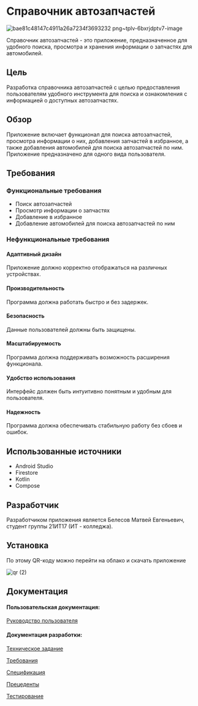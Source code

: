 # Справочник автозапчастей

![bae81c48147c4911a26a7234f3693232 png~tplv-6bxrjdptv7-image](https://github.com/GRANDIKY/AutoParts_Catalog/assets/86950355/eeef465e-34c0-4d28-9775-1d8b4829ccd3)

Справочник автозапчастей - это приложение, предназначенное для удобного поиска, просмотра и хранения информации о запчастях для автомобилей.

## Цель
Разработка справочника автозапчастей с целью предоставления пользователям удобного инструмента для поиска и ознакомления с информацией о доступных автозапчастях.

## Обзор
Приложение включает функционал для поиска автозапчастей, просмотра информации о них, добавления запчастей в избранное, а также добавления автомобилей для поиска автозапчастей по ним. Приложение предназначено для одного вида пользователя.

## Требования
### Функциональные требования
* Поиск автозапчастей
* Просмотр информации о запчастях
* Добавление в избранное
* Добавление автомобилей для поиска автозапчастей по ним

### Нефункциональные требования
#### Адаптивный дизайн
Приложение должно корректно отображаться на различных устройствах.

#### Производительность
Программа должна работать быстро и без задержек.

#### Безопасность
Данные пользователей должны быть защищены.

#### Масштабируемость
Программа должна поддерживать возможность расширения функционала.

#### Удобство использования
Интерфейс должен быть интуитивно понятным и удобным для пользователя.

#### Надежность
Программа должна обеспечивать стабильную работу без сбоев и ошибок.

## Использованные источники
* Android Studio
* Firestore
* Kotlin
* Compose

## Разработчик
Разработчиком приложения является Белесов Матвей Евгеньевич, студент группы 21ИТ17 (ИТ - колледжа).

## Установка
По этому QR-коду можно перейти на облако и скачать приложение

![qr (2)](https://github.com/GRANDIKY/AutoParts_Catalog/assets/86950355/0c22faf5-3401-4bb5-b2fb-0b2aa03ad8f5)

## Документация
#### Пользовательская документация:

[Руководство пользователя](https://github.com/GRANDIKY/AutoParts_Catalog/wiki/6.-%D0%A0%D1%83%D0%BA%D0%BE%D0%B2%D0%BE%D0%B4%D1%81%D1%82%D0%B2%D0%BE-%D0%BF%D0%BE%D0%BB%D1%8C%D0%B7%D0%BE%D0%B2%D0%B0%D1%82%D0%B5%D0%BB%D1%8F)

#### Документация разработки:

[Техническое задание](https://github.com/GRANDIKY/AutoParts_Catalog/wiki/1.-%D0%A2%D0%97)

[Требования](https://github.com/GRANDIKY/AutoParts_Catalog/wiki/3.-%D0%A2%D1%80%D0%B5%D0%B1%D0%BE%D0%B2%D0%B0%D0%BD%D0%B8%D1%8F)

[Спецификация](https://github.com/GRANDIKY/AutoParts_Catalog/wiki/2.-%D0%A1%D0%BF%D0%B5%D1%86%D0%B8%D1%84%D0%B8%D0%BA%D0%B0%D1%86%D0%B8%D1%8F)

[Прецеденты](https://github.com/GRANDIKY/AutoParts_Catalog/wiki/4.-%D0%A2%D0%B0%D0%B1%D0%BB%D0%B8%D1%86%D1%8B-%D0%BF%D1%80%D0%B5%D1%82%D0%B5%D0%BD%D0%B4%D0%B5%D0%BD%D1%82%D0%BE%D0%B2)

[Тестирование](https://github.com/GRANDIKY/AutoParts_Catalog/wiki/5.-%D0%A2%D0%B5%D1%81%D1%82%D0%B8%D1%80%D0%BE%D0%B2%D0%B0%D0%BD%D0%B8%D0%B5)
